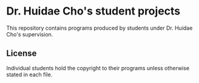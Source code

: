 # Dr. Huidae Cho's student projects

This repository contains programs produced by students under Dr. Huidae Cho's supervision.

## License

Individual students hold the copyright to their programs unless otherwise stated in each file.

